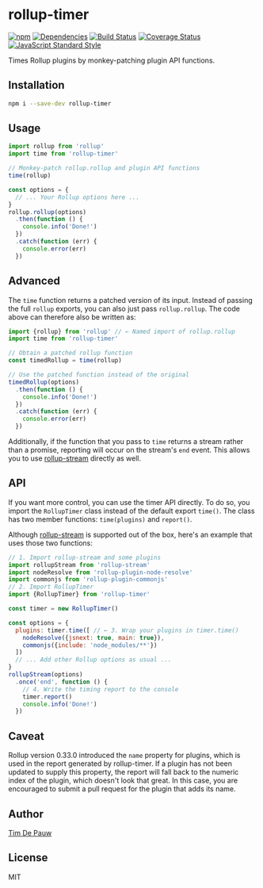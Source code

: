# rollup-timer

[![npm](https://img.shields.io/npm/v/rollup-timer.svg)](https://www.npmjs.com/package/rollup-timer) [![Dependencies](https://img.shields.io/david/timdp/rollup-timer.svg)](https://david-dm.org/timdp/rollup-timer) [![Build Status](https://img.shields.io/travis/timdp/rollup-timer/master.svg)](https://travis-ci.org/timdp/rollup-timer) [![Coverage Status](https://img.shields.io/coveralls/timdp/rollup-timer/master.svg)](https://coveralls.io/r/timdp/rollup-timer) [![JavaScript Standard Style](https://img.shields.io/badge/code%20style-standard-brightgreen.svg)](https://github.com/feross/standard)

Times Rollup plugins by monkey-patching plugin API functions.

## Installation

```bash
npm i --save-dev rollup-timer
```

## Usage

```js
import rollup from 'rollup'
import time from 'rollup-timer'

// Monkey-patch rollup.rollup and plugin API functions
time(rollup)

const options = {
  // ... Your Rollup options here ...
}
rollup.rollup(options)
  .then(function () {
    console.info('Done!')
  })
  .catch(function (err) {
    console.error(err)
  })
```

## Advanced

The `time` function returns a patched version of its input. Instead of passing
the full `rollup` exports, you can also just pass `rollup.rollup`. The code
above can therefore also be written as:

```js
import {rollup} from 'rollup' // ← Named import of rollup.rollup
import time from 'rollup-timer'

// Obtain a patched rollup function
const timedRollup = time(rollup)

// Use the patched function instead of the original
timedRollup(options)
  .then(function () {
    console.info('Done!')
  })
  .catch(function (err) {
    console.error(err)
  })
```

Additionally, if the function that you pass to `time` returns a stream rather
than a promise, reporting will occur on the stream's `end` event. This allows
you to use [rollup-stream](https://www.npmjs.com/package/rollup-stream) directly
as well.

## API

If you want more control, you can use the timer API directly. To do so, you
import the `RollupTimer` class instead of the default export `time()`. The class
has two member functions: `time(plugins)` and `report()`.

Although [rollup-stream](https://www.npmjs.com/package/rollup-stream) is
supported out of the box, here's an example that uses those two functions:

```js
// 1. Import rollup-stream and some plugins
import rollupStream from 'rollup-stream'
import nodeResolve from 'rollup-plugin-node-resolve'
import commonjs from 'rollup-plugin-commonjs'
// 2. Import RollupTimer
import {RollupTimer} from 'rollup-timer'

const timer = new RollupTimer()

const options = {
  plugins: timer.time([ // ← 3. Wrap your plugins in timer.time()
    nodeResolve({jsnext: true, main: true}),
    commonjs({include: 'node_modules/**'})
  ])
  // ... Add other Rollup options as usual ...
}
rollupStream(options)
  .once('end', function () {
    // 4. Write the timing report to the console
    timer.report()
    console.info('Done!')
  })
```

## Caveat

Rollup version 0.33.0 introduced the `name` property for plugins, which is used
in the report generated by rollup-timer. If a plugin has not been updated to
supply this property, the report will fall back to the numeric index of the
plugin, which doesn't look that great. In this case, you are encouraged to
submit a pull request for the plugin that adds its name.

## Author

[Tim De Pauw](https://tmdpw.eu/)

## License

MIT
